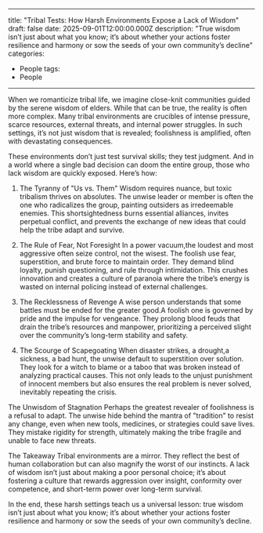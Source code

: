 
---
title: "Tribal Tests: How Harsh Environments Expose a Lack of Wisdom"
draft: false
date: 2025-09-01T12:00:00.000Z
description: "True wisdom isn’t just about what you know; it’s about whether your actions foster resilience and harmony or sow the seeds of your own community’s decline"
categories:
  - People
tags:
  - People
---

When we romanticize tribal life, we imagine close-knit communities guided by the serene wisdom of elders. While that can be true, the reality is often more complex. Many tribal environments are crucibles of intense pressure, scarce resources, external threats, and internal power struggles. In such settings, it’s not just wisdom that is revealed; foolishness is amplified, often with devastating consequences.

These environments don’t just test survival skills; they test judgment. And in a world where a single bad decision can doom the entire group, those who lack wisdom are quickly exposed. Here’s how:

1. The Tyranny of "Us vs. Them" Wisdom requires nuance, but toxic tribalism thrives on absolutes. The unwise leader or member is often the one who radicalizes the group, painting outsiders as irredeemable enemies. This shortsightedness burns essential alliances, invites perpetual conflict, and prevents the exchange of new ideas that could help the tribe adapt and survive.

2. The Rule of Fear, Not Foresight In a power vacuum,the loudest and most aggressive often seize control, not the wisest. The foolish use fear, superstition, and brute force to maintain order. They demand blind loyalty, punish questioning, and rule through intimidation. This crushes innovation and creates a culture of paranoia where the tribe’s energy is wasted on internal policing instead of external challenges.

3. The Recklessness of Revenge A wise person understands that some battles must be ended for the greater good.A foolish one is governed by pride and the impulse for vengeance. They prolong blood feuds that drain the tribe’s resources and manpower, prioritizing a perceived slight over the community’s long-term stability and safety.

4. The Scourge of Scapegoating When disaster strikes, a drought,a sickness, a bad hunt, the unwise default to superstition over solution. They look for a witch to blame or a taboo that was broken instead of analyzing practical causes. This not only leads to the unjust punishment of innocent members but also ensures the real problem is never solved, inevitably repeating the crisis.

The Unwisdom of Stagnation Perhaps the greatest revealer of foolishness is a refusal to adapt. The unwise hide behind the mantra of "tradition" to resist any change, even when new tools, medicines, or strategies could save lives. They mistake rigidity for strength, ultimately making the tribe fragile and unable to face new threats.

The Takeaway Tribal environments are a mirror. They reflect the best of human collaboration but can also magnify the worst of our instincts. A lack of wisdom isn’t just about making a poor personal choice; it’s about fostering a culture that rewards aggression over insight, conformity over competence, and short-term power over long-term survival.

In the end, these harsh settings teach us a universal lesson: true wisdom isn’t just about what you know; it’s about whether your actions foster resilience and harmony or sow the seeds of your own community’s decline.
